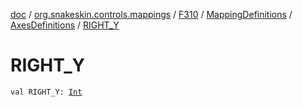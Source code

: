[doc](../../../../index.md) / [org.snakeskin.controls.mappings](../../../index.md) / [F310](../../index.md) / [MappingDefinitions](../index.md) / [AxesDefinitions](index.md) / [RIGHT_Y](./-r-i-g-h-t_-y.md)

# RIGHT_Y

`val RIGHT_Y: `[`Int`](https://kotlinlang.org/api/latest/jvm/stdlib/kotlin/-int/index.html)